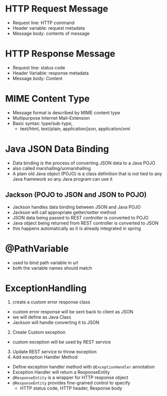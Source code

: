# HTTP Request Message
- Request line: HTTP command
- Header variable: request metadata
- Message body: contents of message
# HTTP Response Message
- Request line: status code
- Header Variable: response metadata
- Message body: Content
# MIME Content Type
- Message format is described by MIME content type
- Multipurpose Internet Mail-Extension
- Basic syntax: type/sub-type, 
  - text/html, text/plain, application/json, application/xml

# Java JSON Data Binding
- Data binding is the process of converting JSON data to a Java POJO
- also called marshalling/unmarshalling
- A plain old Java object (POJO) is a class definition that is not tied to any Java framework so any Java program can use it
## Jackson (POJO to JSON and JSON to POJO)
- Jackson handles data binding between JSON and Java POJO
- Jackson will call appropriate getter/setter method
- JSON data being passed to REST controller is converted to POJO
- Java object being returned from REST controller is converted to JSON
- this happens automatically as it is already integrated in spring

# @PathVariable
- used to bind path variable in url
- both the variable names should match

# ExceptionHandling
1. create a custom error response class
  - custom error response will be sent back to client as JSON
  - we will define as Java Class
  - Jackson will handle converting it to JSON
2. Create Custom exception
  - custom exception will be used by REST service
3. Update REST service to throw exception
4. Add exception Handler Method
  - Define exception handler method with `@ExceptionHandler` annotation
  - Exception Handler will return a ResponseEntity
  - `@ResponseEntity` is a wrapper for HTTP response object
  - `@ResponseEntity` provides fine-grained control to specify
    - HTTP status code, HTTP header, Response body
